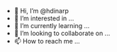 - 👋 Hi, I’m @hdinarp
- 👀 I’m interested in ...
- 🌱 I’m currently learning ...
- 💞️ I’m looking to collaborate on ...
- 📫 How to reach me ...

<!---
hdinarp/hdinarp is a ✨ special ✨ repository because its `README.md` (this file) appears on your GitHub profile.
You can click the Preview link to take a look at your changes.
--->
